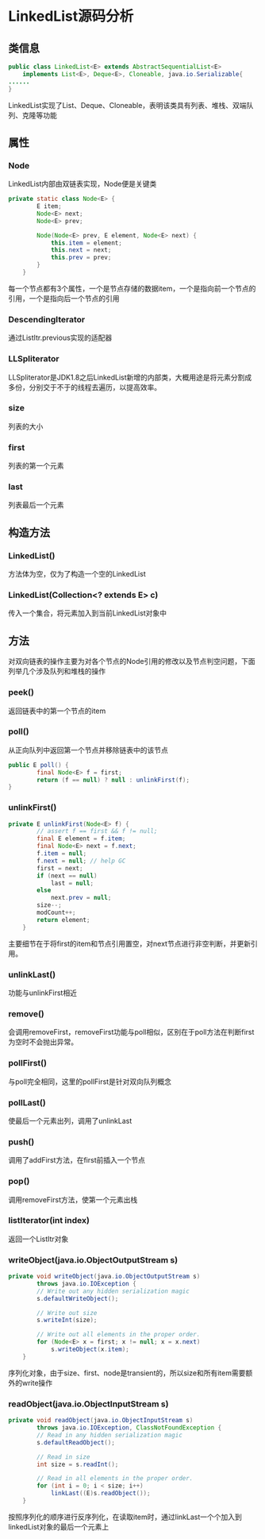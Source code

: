 # LinkedList源码分析

## 类信息

````java
public class LinkedList<E> extends AbstractSequentialList<E>
    implements List<E>, Deque<E>, Cloneable, java.io.Serializable{
......
}
````

LinkedList实现了List、Deque、Cloneable，表明该类具有列表、堆栈、双端队列、克隆等功能

## 属性

### Node

LinkedList内部由双链表实现，Node便是关键类

````java
private static class Node<E> {
        E item;
        Node<E> next;
        Node<E> prev;

        Node(Node<E> prev, E element, Node<E> next) {
            this.item = element;
            this.next = next;
            this.prev = prev;
        }
    }
````

每一个节点都有3个属性，一个是节点存储的数据item，一个是指向前一个节点的引用，一个是指向后一个节点的引用

### DescendingIterator

通过ListItr.previous实现的适配器

### LLSpliterator

LLSpliterator是JDK1.8之后LinkedList新增的内部类，大概用途是将元素分割成多份，分别交于不于的线程去遍历，以提高效率。

### size

列表的大小

### first

列表的第一个元素

### last

列表最后一个元素

## 构造方法

### LinkedList()

方法体为空，仅为了构造一个空的LinkedList

### LinkedList(Collection<? extends E> c)

传入一个集合，将元素加入到当前LinkedList对象中

## 方法

对双向链表的操作主要为对各个节点的Node引用的修改以及节点判空问题，下面列举几个涉及队列和堆栈的操作

### peek()

返回链表中的第一个节点的item

### poll()

从正向队列中返回第一个节点并移除链表中的该节点

````java
public E poll() {
        final Node<E> f = first;
        return (f == null) ? null : unlinkFirst(f);
}
````

### unlinkFirst()

````java
private E unlinkFirst(Node<E> f) {
        // assert f == first && f != null;
        final E element = f.item;
        final Node<E> next = f.next;
        f.item = null;
        f.next = null; // help GC
        first = next;
        if (next == null)
            last = null;
        else
            next.prev = null;
        size--;
        modCount++;
        return element;
    }
````

主要细节在于将first的item和节点引用置空，对next节点进行非空判断，并更新引用。

### unlinkLast()

功能与unlinkFirst相近

### remove()

会调用removeFirst，removeFirst功能与poll相似，区别在于poll方法在判断first为空时不会抛出异常。

### pollFirst()

与poll完全相同，这里的pollFirst是针对双向队列概念

### pollLast()

使最后一个元素出列，调用了unlinkLast

### push()

调用了addFirst方法，在first前插入一个节点

### pop()

调用removeFirst方法，使第一个元素出栈

### listIterator(int index)

返回一个ListItr对象

### writeObject(java.io.ObjectOutputStream s)

````java
private void writeObject(java.io.ObjectOutputStream s)
        throws java.io.IOException {
        // Write out any hidden serialization magic
        s.defaultWriteObject();

        // Write out size
        s.writeInt(size);

        // Write out all elements in the proper order.
        for (Node<E> x = first; x != null; x = x.next)
            s.writeObject(x.item);
    }
````

序列化对象，由于size、first、node是transient的，所以size和所有item需要额外的write操作

### readObject(java.io.ObjectInputStream s)

````java
private void readObject(java.io.ObjectInputStream s)
        throws java.io.IOException, ClassNotFoundException {
        // Read in any hidden serialization magic
        s.defaultReadObject();

        // Read in size
        int size = s.readInt();

        // Read in all elements in the proper order.
        for (int i = 0; i < size; i++)
            linkLast((E)s.readObject());
    }
````

按照序列化的顺序进行反序列化，在读取item时，通过linkLast一个个加入到linkedList对象的最后一个元素上